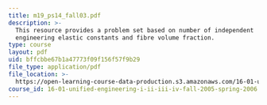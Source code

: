 ```yaml
---
title: m19_ps14_fall03.pdf
description: >-
  This resource provides a problem set based on number of independent
  engineering elastic constants and fibre volume fraction.
type: course
layout: pdf
uid: bffcbbe67b1a47773f09f156f57f9b29
file_type: application/pdf
file_location: >-
  https://open-learning-course-data-production.s3.amazonaws.com/16-01-unified-engineering-i-ii-iii-iv-fall-2005-spring-2006/bffcbbe67b1a47773f09f156f57f9b29_m19_ps14_fall03.pdf
course_id: 16-01-unified-engineering-i-ii-iii-iv-fall-2005-spring-2006
---
```

